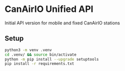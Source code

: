 # CanAirIO Unified API

Initial API version for mobile and fixed CanAirIO stations

## Setup 

```bash
python3 -m venv .venv
cd .venv/ && source bin/activate
python -m pip install --upgrade setuptools
pip install -r requirements.txt
```
